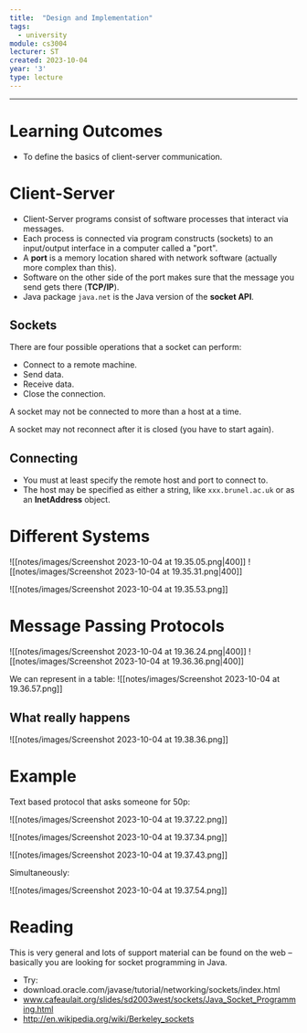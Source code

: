 ```yaml
---
title:  "Design and Implementation"
tags:
  - university
module: cs3004
lecturer: ST
created: 2023-10-04
year: '3'
type: lecture
---
```

---
# Learning Outcomes
- To define the basics of client-server communication.

# Client-Server
- Client-Server programs consist of software processes that interact via messages.
- Each process is connected via program constructs (sockets) to an input/output interface in a computer called a "port".
- A **port** is a memory location shared with network software (actually more complex than this).
- Software on the other side of the port makes sure that the message you send gets there (**TCP/IP**).
- Java package `java.net` is the Java version of the **socket API**.

## Sockets
There are four possible operations that a socket can perform:
- Connect to a remote machine.
- Send data.
- Receive data.
- Close the connection.

A socket may not be connected to more than a host at a time.

A socket may not reconnect after it is closed (you have to start again).

## Connecting
- You must at least specify the remote host and port to connect to.
- The host may be specified as either a string, like `xxx.brunel.ac.uk` or as an **InetAddress** object.

# Different Systems
![[notes/images/Screenshot 2023-10-04 at 19.35.05.png|400]]  ![[notes/images/Screenshot 2023-10-04 at 19.35.31.png|400]]

![[notes/images/Screenshot 2023-10-04 at 19.35.53.png]]

# Message Passing Protocols
![[notes/images/Screenshot 2023-10-04 at 19.36.24.png|400]]  ![[notes/images/Screenshot 2023-10-04 at 19.36.36.png|400]]

We can represent in a table:
![[notes/images/Screenshot 2023-10-04 at 19.36.57.png]]

## What really happens
![[notes/images/Screenshot 2023-10-04 at 19.38.36.png]]

# Example

Text based protocol that asks someone for 50p:

![[notes/images/Screenshot 2023-10-04 at 19.37.22.png]]

![[notes/images/Screenshot 2023-10-04 at 19.37.34.png]]

![[notes/images/Screenshot 2023-10-04 at 19.37.43.png]]

Simultaneously:

![[notes/images/Screenshot 2023-10-04 at 19.37.54.png]]
# Reading
This is very general and lots of support material can be found on the web – basically you are looking for socket programming in Java.

- Try:
- download.oracle.com/javase/tutorial/networking/sockets/index.html
- www.cafeaulait.org/slides/sd2003west/sockets/Java_Socket_Programming.html
- http://en.wikipedia.org/wiki/Berkeley_sockets